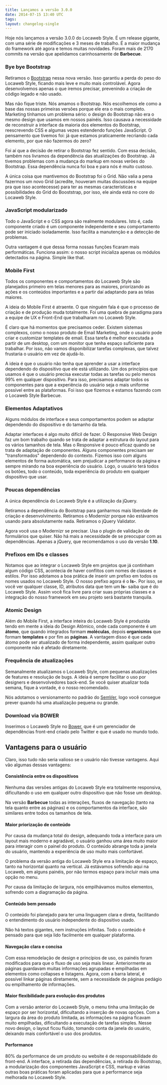 ```yaml
---
title: Lançamos a versão 3.0.0
date: 2014-07-15 13:40 UTC
tags:
layout: changelog-single
---
```


<p>Hoje nós lançamos a versão 3.0.0 do Locaweb Style. É um release gigante, com uma série de modificações e 3 meses de trabalho. É a maior mudança do framework até agora e temos muitas novidades. Foram mais de 2170 commits na versão que apelidamos carinhosamente de <strong>Barbecue</strong>.</p>

<h3 class="doc-title-3">Bye bye Bootstrap</h3>
<p>Retiramos o <a href="http://getbootstrap.com">Bootstrap</a> nessa nova versão. Isso garantiu a perda do peso do Locaweb Style, ficando mais leve e muito mais controlável. Agora desenvolvemos apenas o que iremos precisar, prevenindo a criação de código legado e não usado.</p>
<p>Mas não fique triste. Nós amamos o Bootstrap. Nós escolhemos ele como a base das nossas primeiras versões porque ele era o mais completo. Marketing tínhamos um problema sério: o design do Bootstrap não era o mesmo design que usamos em nossos painéis. Isso causava a necessidade de reconstruir a interface da maioria dos elementos do Bootstrap, reescrevendo CSS e algumas vezes estendendo funções JavaScript. O pensamento que tivemos foi: já que estamos praticamente recriando cada elemento, por que não fazermos do zero?</p>
<p>Foi aí que a decisão de retirar o Bootstrap fez sentido. Com essa decisão, também nos livramos da dependência das atualizações do Bootstrap. Já tivemos problemas com a mudança do markup em novas verões do Bootstrap. Essa dependência nunca foi boa e para nós é muito custoso.</p>
<p>A única coisa que mantivemos do Bootstrap foi o Grid. Não valia a pena fazermos um novo Grid (acredite, houveram muitas discussões na equipe pra que isso acontecesse) para ter as mesmas características e possibilidades do Grid do Booststrap, por isso, ele ainda está no core do Locaweb Style.</p>

<h3 class="doc-title-3">JavaScript modularizado</h3>
<p>Todo o JavaScript e o CSS agora são realmente modulares. Isto é, cada componente criado é um componente independente e seu comportamento pode ser iniciado isoladamente. Isso facilita a manutenção e a detecção de problemas.</p>
<p>Outra vantagem é que dessa forma nossas funções ficaram mais performáticas. Funciona assim: o nosso script inicializa apenas os módulos detectados na página. Simple like that.</p>

<h3 class="doc-title-3">Mobile First</h3>
<p>Todos os componentes e comportamentos do Locaweb Style são planejados primeiro em telas menores para as maiores, priorizando as ações e os conteúdos importantes e a partir daí adaptando para as telas maiores.</p>
<p>A ideia do Mobile First é atraente. O que ninguém fala é que o processo de criação e de produção muda totalmente. Foi uma quebra de paradigma para a equipe de UX e Front-End que trabalharam no Locaweb Style.</p>
<p>É claro que há momentos que precisamos ceder. Existem sistemas complexos, como o nosso produto de Email Marketing, onde o usuário pode criar e customizar templates de email. Essa tarefa é melhor executada a partir de um desktop, com um monitor que tenha espaço suficiente para trabalhar. Por isso, não vamos disponibilizar tarefas complexas, que talvez frustaria o usuário em vez de ajudá-lo.</p>
<p>A ideia é que o usuário não tenha que aprender a usar a interface dependendo do dispositivo que ele está utilizando. Um dos princípios que usamos é que o usuário precisa executar todas as tarefas ou pelo menos 99% em qualquer dispositivo. Para isso, precisamos adaptar todos os componentes para que a experiência do usuário seja o mais uniforme possível entre as plataformas. Foi isso que fizemos e estamos fazendo com o Locaweb Style Barbecue.</p>

<h3 class="doc-title-3">Elementos Adaptativos</h3>
<p>Alguns módulos de interface e seus comportamentos podem se adaptar dependendo do dispositivo e do tamanho da tela.</p>
<p>Adaptar interfaces é algo muito difícil de fazer. O Responsive Web Design faz um bom trabalho quando se trata de adaptar a estrutura do layout para os vários tamanhos de tela. Mas o Responsive é pouco eficaz quando se trata de adaptação de componentes. Alguns componentes precisam ser "transformados" dependendo do contexto. Fizemos isso com alguns elementos de forma automática, sem prejudicar a performance da página e sempre mirando na boa experiência do usuário. Logo, o usuário terá todos os botões, todo o conteúdo, toda experiência do produto em qualquer dispositivo que usar.</p>

<h3 class="doc-title-3">Poucas dependências</h3>
<p>A única dependência do Locaweb Style é a utilização da jQuery.</p>
<p>Retiramos a dependência do Bootstrap para ganharmos mais liberdade de criação e desenvolvimento. Retiramos o Modernizr porque não estávamos usando para absolutamente nada. Retiramos o jQuery Validator.</p>
<p>Agora você usa o Modernizr se precisar. Usa o plugin de validação de formulários que quiser. Não há mais a necessidade de se preocupar com as dependências. Apenas a jQuery, que recomendamos o uso da versão <strong>1.10</strong>.</p>

<h3 class="doc-title-3">Prefixos em IDs e classes</h3>
<p>Notamos que ao integrar o Locaweb Style em projetos que já continham algum código CSS, acontecia de haver conflitos com nomes de classes e estilos. Por isso adotamos a boa prática de inserir um prefixo em todos os nomes usados no Locaweb Style. O nosso prefixo agora é o <strong>ls-</strong>. Por isso, se você ver qualquer classe, ID, atributos data que tem um <strong>ls-</strong> saiba que é do Locaweb Style. Assim você fica livre para criar suas próprias classes e a integração do nosso framework em seu projeto será bastante tranquila.</p>

<h3 class="doc-title-3">Atomic Design</h3>
<p>Além do Mobile First, a interface inteira do Locaweb Style é produzida tendo em mente a ideia do Design Atômico, onde cada componente é um <strong>átomo</strong>, que quando integrados formam <strong>moléculas</strong>, depois <strong>organismos</strong> que formam <strong>templates</strong> e por fim as <strong>páginas</strong>. A vantagem disso é que cada átomo pode ser atualizado de forma independente, assim qualquer outro componente não é afetado diretamente.</p>

<h3 class="doc-title-3">Frequência de atualizações</h3>
<p>Semanalmente atualizamos o Locaweb Style, com pequenas atualizações de features e resolução de bugs. A ideia é sempre facilitar o uso por designers e desenvolvedores back-end. Se você quiser atualizar toda semana, fique à vontade, é o nosso recomendado.</p>
<p>Nós adotamos o versionamento no padrão do <a href="http://semver.org">SemVer</a>, logo você consegue prever quando há uma atualização pequena ou grande.</p>

<h3 class="doc-title-3">Download via BOWER</h3>
<p>Inserimos o Locaweb Style no <a href="http://bower.io">Bower</a>, que é um gerenciador de dependências front-end criado pelo Twitter e que é usado no mundo todo.</p>

<h2 class="doc-title-2">Vantagens para o usuário</h2>
<p>Claro, isso tudo não seria valioso se o usuário não tivesse vantagens. Aqui vão algumas dessas vantagens:</p>

<h4 class="doc-title-5">Consistência entre os dispositivos</h4>
<p>Nenhuma das versões antigas do Locaweb Style era totalmente responsiva, dificultando o uso em qualquer outro dispositivo que não fosse um desktop.</p>
<p>Na versão <strong>Barbecue</strong> todas as interações, fluxos de navegação (tanto na tela quanto entre as páginas) e os comportamentos da interface, são similares entre todos os tamanhos de tela.</p>

<h4 class="doc-title-5">Maior priorização de conteúdo</h4>
<p>Por causa da mudança total do design, adequando toda a interface para um layout mais moderno e agradável, o usuário ganhou uma área muito maior para interagir com o painel do produto. O conteúdo abrange toda a janela do usuário, mantendo a experiência de uso muito mais confortável.</p>
<p>O problema da versão antiga do Locaweb Style era a limitação de espaço, tanto na horizontal quanto na vertical. Já estávamos sofrendo aqui na Locaweb, em alguns painéis, por não termos espaço para incluir mais uma opção no menu.</p>
<p>Por causa da limitação de largura, nós empilhávamos muitos elementos, sofrendo com a diagramação da página.</p>

<h4 class="doc-title-5">Conteúdo bem pensado</h4>
<p>O conteúdo foi planejado para ter uma linguagem clara e direta, facilitando o entendimento do usuário independente do dispositivo usado.</p>
<p>Não há textos gigantes, nem instruções infinitas. Todo o conteúdo é pensado para que seja lido facilmente em qualquer plataforma.</p>

<h4 class="doc-title-5">Navegação clara e concisa</h4>
<p>Com essa remodelação de design e princípios de uso, os painéis foram modificados para que o fluxo de uso seja mais linear. Anteriormente as páginas guardavam muitas informações agrupadas e empilhadas em elementos como collapses e listagens. Agora, com a barra lateral, é possível linkar páginas diretamente, sem a necessidade de páginas pedágio ou empilhamento de informações.</p>

<h4 class="doc-title-5">Maior flexibilidade para evolução dos produtos</h4>
<p>Com a versão anterior do Locaweb Style, o menu tinha uma limitação de espaço por ser horizontal, dificultando a inserção de novas opções. Com a largura da área do produto limitada, as informações na página ficavam muito empilhadas, dificultando a executação de tarefas simples. Nesse novo design, o layout ficou fluído, tomando conta da janela do usuário, deixando mais confortável o uso dos produtos.</p>

<h4 class="doc-title-5">Performance</h4>
<p>80% da performance de um produto ou website é de responsabilidade do front-end. A interface, a retirada das dependências, a retirada do Bootstrap, a modularização dos componentes JavaScript e CSS, markup e várias outras boas práticas foram aplicadas para que a performance seja melhorada no Locaweb Style.</p>
